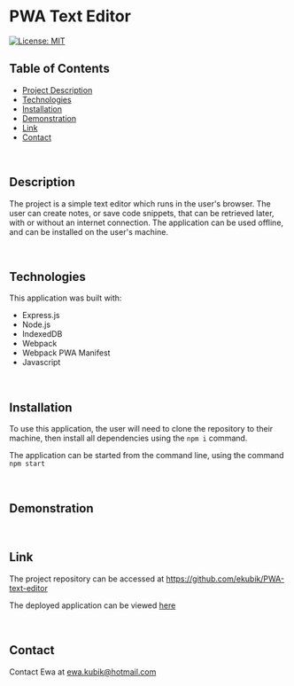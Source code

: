 # PWA Text Editor

[![License: MIT](https://img.shields.io/badge/License-MIT-yellow.svg)](https://opensource.org/licenses/MIT)


## Table of Contents

- <a href="#description">Project Description</a>
- <a href="#technologies">Technologies</a>
- <a href="#installation"> Installation </a>
- <a href="#demonstration">Demonstration </a>
- <a href="#link">Link </a>
- <a href="#contact">Contact</a>

<br>

## Description

The project is a simple text editor which runs in the user's browser. The user can create notes, or save code snippets, that can be retrieved later, with or without an internet connection. The application can be used offline, and can be installed on the user's machine. 

<br>

## Technologies

This application was built with:
* Express.js
* Node.js
* IndexedDB
* Webpack
* Webpack PWA Manifest
* Javascript



<br>

## Installation

To use this application, the user will need to clone the repository to their machine, then install all dependencies using the  `npm i`  command.

The application can be started from the command line, using the command 
`npm start`

<br>

## Demonstration




<br>

## Link

The project repository can be accessed at <a href="https://github.com/ekubik/PWA-text-editor">https://github.com/ekubik/PWA-text-editor</a>

The deployed application can be viewed <a href="https://agile-scrubland-57177.herokuapp.com/" target="_blank"> here </a> 

<br>

## Contact

Contact Ewa at <a href="mailto:ewa.kubik@hotmail.com"> ewa.kubik@hotmail.com </a>
